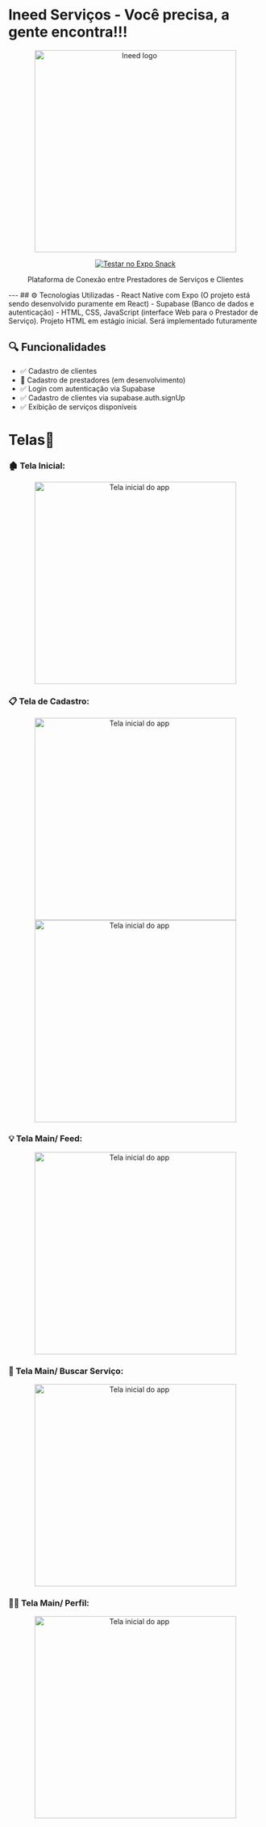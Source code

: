 # Ineed Serviços - Você precisa, a gente encontra!!!

<p align="center">
  <img src="https://github.com/user-attachments/assets/cdf91c47-d570-4516-ae7f-46e25bf314dd" alt="Ineed logo" width="400"/>
</p>

<p align="center">
  <a href="https://snack.expo.dev/@luksz/login" target="_blank">
    <img src="https://img.shields.io/badge/👉%20Testar%20no%20Expo%20Snack-blue?style=for-the-badge" alt="Testar no Expo Snack" />
  </a>
</p>

<p align="center">
  Plataforma de Conexão entre Prestadores de Serviços e Clientes
</p>
---
## ⚙️ Tecnologias Utilizadas
- React Native com Expo (O projeto está sendo desenvolvido puramente em React)
- Supabase (Banco de dados e autenticação)
- HTML, CSS, JavaScript (interface Web para o Prestador de Serviço). Projeto HTML em estágio inicial. Será implementado futuramente

## 🔍 Funcionalidades

- ✅ Cadastro de clientes
- 🚧 Cadastro de prestadores (em desenvolvimento)
- ✅ Login com autenticação via Supabase
- ✅ Cadastro de clientes via supabase.auth.signUp
- ✅ Exibição de serviços disponíveis

# Telas📱

### 🏚️ Tela Inicial:

<p align="center">
  <img src="https://i.imgur.com/ROAvqMF.jpeg" alt="Tela inicial do app" height="400"/>
</p>

### 📋 Tela de Cadastro:

<p align="center">
  <img src="https://i.imgur.com/codECX4.jpeg" alt="Tela inicial do app" height="400"/> <img src="https://i.imgur.com/tZEtQti.jpeg" alt="Tela inicial do app" height="400"/>
</p>

### 💡 Tela Main/ Feed:

<p align="center">
  <img src="https://i.imgur.com/biDu1eW.jpeg" alt="Tela inicial do app" height="400"/>
</p>

### 🔎 Tela Main/ Buscar Serviço:

<p align="center">
  <img src="https://i.imgur.com/cJH6r4L.jpeg" alt="Tela inicial do app" height="400"/>
</p>

### 🧖‍♂️ Tela Main/ Perfil:

<p align="center">
  <img src="https://i.imgur.com/1ITTjVq.jpeg" alt="Tela inicial do app" height="400"/>
</p>
